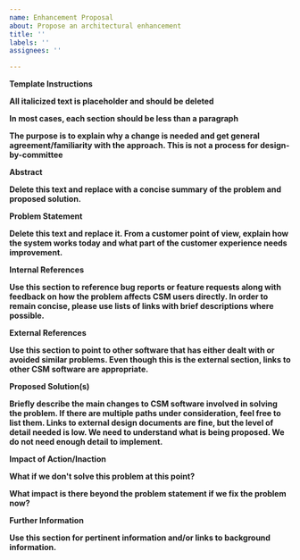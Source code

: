 ```yaml
---
name: Enhancement Proposal
about: Propose an architectural enhancement
title: ''
labels: ''
assignees: ''

---
```


__**Template Instructions**__

__All italicized text is placeholder and should be deleted__

__In most cases, each section should be less than a paragraph__

__The purpose is to explain why a change is needed and get general agreement/familiarity with the approach.  This is not a process for design-by-committee__


**Abstract**

__Delete this text and replace with a concise summary of the problem and proposed solution.__

**Problem Statement**

__Delete this text and replace it. From a customer point of view, explain how the system works today and what part of the customer experience needs improvement.__

**Internal References**

__Use this section to reference bug reports or feature requests along with feedback on how the problem affects CSM users directly.  In order to remain concise, please use lists of links with brief descriptions where possible.__

**External References**

__Use this section to point to other software that has either dealt with or avoided similar problems.  Even though this is the external section, links to other CSM software are appropriate.__

**Proposed Solution(s)**

__Briefly describe the main changes to CSM software involved in solving the problem.  If there are multiple paths under consideration, feel free to list them.  Links to external design documents are fine, but the level of detail needed is low.  We need to understand what is being proposed.  We do not need enough detail to implement.__

**Impact of Action/Inaction**

__What if we don't solve this problem at this point?__

__What impact is there beyond the problem statement if we fix the problem now?__

**Further Information**

__Use this section for pertinent information and/or links to background information.__
